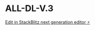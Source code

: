 # ALL-DL-V.3

[Edit in StackBlitz next generation editor ⚡️](https://stackblitz.com/~/github.com/HIMU106x/ALL-DL-V.3)